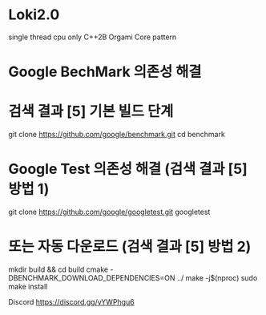 # Loki2.0
single thread 
cpu only
C++2B
Orgami
Core
pattern

# Google BechMark 의존성 해결 
# 검색 결과 [5] 기본 빌드 단계
git clone https://github.com/google/benchmark.git
cd benchmark

# Google Test 의존성 해결 (검색 결과 [5] 방법 1)
git clone https://github.com/google/googletest.git googletest

# 또는 자동 다운로드 (검색 결과 [5] 방법 2)
mkdir build && cd build
cmake -DBENCHMARK_DOWNLOAD_DEPENDENCIES=ON ../
make -j$(nproc)
sudo make install

Discord
https://discord.gg/yYWPhgu6
